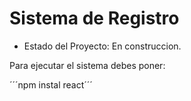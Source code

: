  <h1> Sistema de Registro</h1>

 - Estado del Proyecto: En construccion.

Para ejecutar el sistema debes poner:

´´´npm instal react´´´
